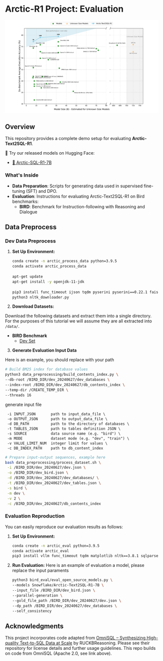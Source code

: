 # Arctic-R1 Project: Evaluation

<p align="center">
  <img src="assets/leaderboard_plot_average_styled.png" alt="Six-Benchmark Avg Execution Accuracy vs Model Size" width="800"/>
</p>

## Overview

This repository provides a complete demo setup for evaluating **Arctic-Text2SQL-R1**.

🚀 Try our released models on Hugging Face:
- [🤗 Arctic-SQL-R1-7B](https://huggingface.co/Snowflake/Arctic-Text2SQL-R1-7B)



### What's Inside
- **Data Preparation**: Scripts for generating data used in supervised fine-tuning (SFT) and DPO.
- **Evaluation**: Instructions for evaluating Arctic-Text2SQL-R1 on Bird benchmarks:
    - **BIRD**: Benchmark for Instruction-following with Reasoning and Dialogue


## Data Preprocess

### Dev Data Preprocess

1. **Set Up Environment:**
   ```sh
   conda create -n arctic_process_data python=3.9.5
   conda activate arctic_process_data

   apt-get update
   apt-get install -y openjdk-11-jdk

   pip3 install func_timeout ijson tqdm pyserini pyserini==0.22.1 faiss-cpu torch numpy==1.24.3 nltk==3.8.1
   python3 nltk_downloader.py
   ```

2. **Download Datasets:**

Download the following datasets and extract them into a single directory. For the purposes of this tutorial we will assume they are all extracted into `/data/`.

- **BIRD Benchmark**
  - [Dev Set](https://bird-bench.oss-cn-beijing.aliyuncs.com/dev.zip)


3. **Generate Evaluation Input Data**

Here is an example, you should replace with your path

   ```sh
   # Build BM25 index for database values
   python3 data_preprocessing/build_contents_index.py \
   --db-root /BIRD_DIR/dev_20240627/dev_databases \
   --index-root /BIRD_DIR/dev_20240627/db_contents_index \
   --temp-dir /CREATE_TEMP_DIR \
   --threads 16
   ```

   generate input file
   ```
    -i INPUT_JSON       path to input_data_file \
    -o OUTPUT_JSON      path to output_data_file \
    -d DB_PATH          path to the directory of databases \
    -t TABLES_JSON      path to tables definition JSON \
    -s SOURCE           data source name (e.g. "bird") \
    -m MODE             dataset mode (e.g. "dev", "train") \
    -v VALUE_LIMIT_NUM  integer limit for values \
    -c DB_INDEX_PATH    path to db_content_index
   ```
   ```sh
   # Prepare input-output sequences, example here
   bash data_preprocessing/process_dataset.sh \
    -i /BIRD_DIR/dev_20240627/dev.json \
    -o /BIRD_DIR/dev_bird.json \
    -d /BIRD_DIR/dev_20240627/dev_databases/ \
    -t /BIRD_DIR/dev_20240627/dev_tables.json \
    -s bird \
    -m dev \
    -v 2 \
    -c /BIRD_DIR/dev_20240627/db_contents_index
   ```


### Evaluation Reproduction
You can easily reproduce our evaluation results as follows:

1. **Set Up Environment:**
   ```sh
   conda create -n arctic_eval python=3.9.5
   conda activate arctic_eval
   pip3 install vllm func_timeout tqdm matplotlib nltk==3.8.1 sqlparse pandas
   ```

2. **Run Evaluation:**
Here is an example of evaluation a model, please replace the input paraments
   ```bash
   python3 bird_eval/eval_open_source_models.py \
   --models Snowflake/Arctic-Text2SQL-R1-7B \
   --input_file /BIRD_DIR/dev_bird.json \
   --parallel-generation \
   --gold_file_path /BIRD_DIR/dev_20240627/dev.json \
   --dp_path /BIRD_DIR/dev_20240627/dev_databases \
   --self_consistency
   ```


## Acknowledgments

This project incorporates code adapted from [OmniSQL – Synthesizing High-quality Text-to-SQL Data at Scale](https://github.com/RUCKBReasoning/OmniSQL) by RUCKBReasoning.
Please see their repository for license details and further usage guidelines. This repo builds on code from OmniSQL (Apache 2.0, see link above).
